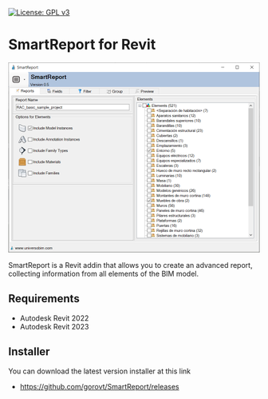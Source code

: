 [![License: GPL v3](https://img.shields.io/badge/License-GPL%20v3-blue.svg?style=for-the-badge)](http://www.gnu.org/licenses/gpl-3.0)
# SmartReport for Revit

<img src="Images/SmartReport_Main.png" width="640" />

SmartReport is a Revit addin that allows you to create an advanced report, collecting information from all elements of the BIM model.

## Requirements
* Autodesk Revit 2022
* Autodesk Revit 2023

## Installer
You can download the latest version installer at this link
* https://github.com/gorovt/SmartReport/releases
